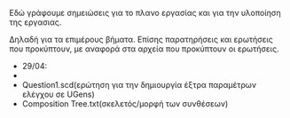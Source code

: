Εδώ γράφουμε σημειώσεις για το πλανο εργασίας και για την υλοποίηση της εργασιας.

Δηλαδή για τα επιμέρους βήματα. Επίσης παρατηρήσεις και ερωτήσεις που προκύπτουν, με αναφορά στα αρχεία που προκύπτουν οι ερωτήσεις.



- 29/04: 
- 
- Question1.scd(ερώτηση για την δημιουργία έξτρα παραμέτρων ελέγχου σε UGens)
- Composition Tree.txt(σκελετός/μορφή των συνθέσεων)

